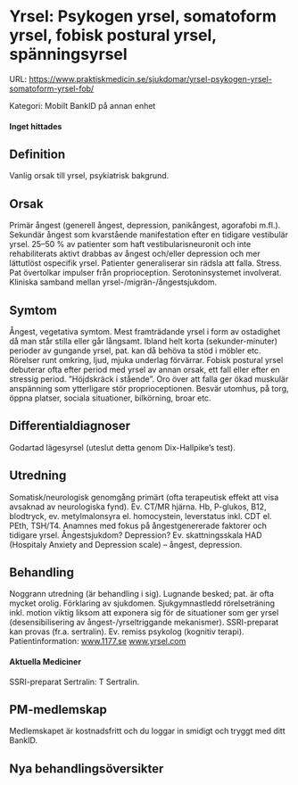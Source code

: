 # Yrsel: Psykogen yrsel, somatoform yrsel, fobisk postural yrsel, spänningsyrsel

URL: https://www.praktiskmedicin.se/sjukdomar/yrsel-psykogen-yrsel-somatoform-yrsel-fob/



Kategori: Mobilt BankID på annan enhet

#### Inget hittades

## Definition

Vanlig orsak till yrsel, psykiatrisk bakgrund.

## Orsak

Primär ångest (generell ångest, depression, panikångest, agorafobi m.fl.). Sekundär ångest som kvarstående manifestation efter en tidigare vestibulär yrsel. 25–50 % av patienter som haft vestibularisneuronit och inte rehabiliterats aktivt drabbas av ångest och/eller depression och mer lättutlöst ospecifik yrsel. Patienter generaliserar sin rädsla att falla. Stress. Pat övertolkar impulser från proprioception. Serotoninsystemet involverat. Kliniska samband mellan yrsel-/migrän-/ångestsjukdom.

## Symtom

Ångest, vegetativa symtom. Mest framträdande yrsel i form av ostadighet då man står stilla eller går långsamt. Ibland helt korta (sekunder-minuter) perioder av gungande yrsel, pat. kan då behöva ta stöd i möbler etc. Rörelser runt omkring, ljud, mjuka underlag förvärrar. Fobisk postural yrsel debuterar ofta efter period med yrsel av annan orsak, ett fall eller efter en stressig period. ”Höjdskräck i stående”. Oro över att falla ger ökad muskulär anspänning som ytterligare stör proprioceptionen. Besvär utomhus, på torg, öppna platser, sociala situationer, bilkörning, broar etc.

## Differentialdiagnoser

Godartad lägesyrsel (uteslut detta genom Dix-Hallpike’s test).

## Utredning

Somatisk/neurologisk genomgång primärt (ofta terapeutisk effekt att visa avsaknad av neurologiska fynd). Ev. CT/MR hjärna. Hb, P-glukos, B12, blodtryck, ev. metylmalonsyra el. homocystein, leverstatus inkl. CDT el. PEth, TSH/T4. Anamnes med fokus på ångestgenererade faktorer och tidigare yrsel. Ångestsjukdom? Depression? Ev. skattningsskala HAD (Hospitaly Anxiety and Depression scale) – ångest, depression.

## Behandling

Noggrann utredning (är behandling i sig). Lugnande besked; pat. är ofta mycket orolig. Förklaring av sjukdomen. Sjukgymnastledd rörelseträning inkl. motion viktig liksom att exponera sig för de situationer som ger yrsel (desensibilisering av ångest-/yrseltriggande mekanismer). SSRI-preparat kan provas (fr.a. sertralin). Ev. remiss psykolog (kognitiv terapi).
Patientinformation: www.1177.se www.yrsel.com

#### Aktuella Mediciner

SSRI-preparat
Sertralin: T Sertralin.

## PM-medlemskap

Medlemskapet är kostnadsfritt och du loggar in smidigt och tryggt med ditt BankID.

## Nya behandlingsöversikter

